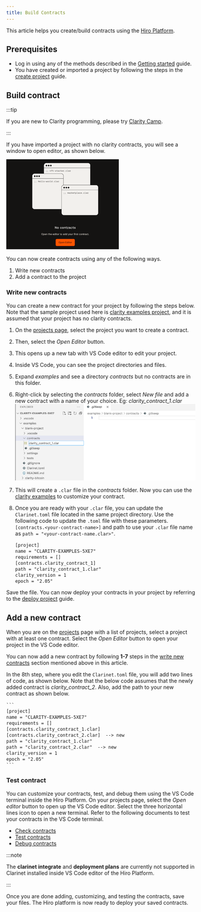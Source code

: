 ```yaml
---
title: Build Contracts
---
```


This article helps you create/build contracts using the [Hiro Platform](https://platform.hiro.so/).

## Prerequisites

- Log in using any of the methods described in the [Getting started](getting-started.md) guide.
- You have created or imported a project by following the steps in the [create project](create-project.md) guide.

## Build contract

:::tip

If you are new to Clarity programming, please try [Clarity Camp](https://learn.stacks.org/course/clarity-camp).

:::

If you have imported a project with no clarity contracts, you will see a window to open editor, as shown below.

![Open editor](images/open-editor.png)

You can now create contracts using any of the following ways.

1. Write new contracts
2. Add a contract to the project

### Write new contracts

You can create a new contract for your project by following the steps below. Note that the sample project used here is [clarity examples project](https://github.com/hirosystems/clarity-examples/tree/main/examples/blank-project), and it is assumed that your project has no clarity contracts.

1. On the [projects page](https://platform.hiro.so/projects), select the project you want to create a contract. 
2. Then, select the *Open Editor* button. 
3. This opens up a new tab with VS Code editor to edit your project. 
4. Inside VS Code, you can see the project directories and files.
5. Expand *examples* and see a directory *contracts* but no contracts are in this folder.
6. Right-click by selecting the *contracts* folder, select *New file* and add a new contract with a name of your choice. Eg: *clarity_contract_1.clar*
    ![Write new contract](images/write-new-contract.png)
7. This will create a `.clar` file in the *contracts* folder. Now you can use the [clarity examples](https://github.com/hirosystems/clarity-examples) to customize your contract.
8. Once you are ready with your `.clar` file, you can update the `Clarinet.toml` file located in the same project directory. Use the following code to update the `.toml` file with these parameters. `[contracts.<your-contract-name>]` and path to use your `.clar` file name as `path = "<your-contract-name.clar>"`.

    ```
    [project]
    name = "CLARITY-EXAMPLES-5XE7"
    requirements = []
    [contracts.clarity_contract_1]
    path = "clarity_contract_1.clar"
    clarity_version = 1
    epoch = "2.05"
    ```
Save the file. You can now deploy your contracts in your project by referring to the [deploy project](deploy-project.md) guide.

## Add a new contract

When you are on the [projects](https://platform.hiro.so/projects) page with a list of projects, select a project with at least one contract. Select the *Open Editor* button to open your project in the VS Code editor.

You can now add a new contract by following **1-7** steps in the [write new contracts](build-contract#write-new-contracts) section mentioned above in this article.

In the 8th step, where you edit the `Clarinet.toml` file, you will add two lines of code, as shown below. Note that the below code assumes that the newly added contract is *clarity_contract_2*. Also, add the path to your new contract as shown below.

    ```
    [project]
    name = "CLARITY-EXAMPLES-5XE7"
    requirements = []
    [contracts.clarity_contract_1.clar]
    [contracts.clarity_contract_2.clar]  --> new
    path = "clarity_contract_1.clar"
    path = "clarity_contract_2.clar"  --> new
    clarity_version = 1
    epoch = "2.05"
    ```

### Test contract

You can customize your contracts, test, and debug them using the VS Code terminal inside the Hiro Platform. On your projects page, select the *Open editor* button to open up the VS Code editor. Select the three horizontal lines icon to open a new terminal. Refer to the following documents to test your contracts in the VS Code terminal.

- [Check contracts](https://docs.hiro.so/clarinet/how-to-guides/how-to-check-contract)
- [Test contracts](https://docs.hiro.so/clarinet/how-to-guides/how-to-test-contract)
- [Debug contracts](https://docs.hiro.so/clarinet/how-to-guides/how-to-debug-contract)

:::note

The **clarinet integrate** and **deployment plans** are currently not supported in Clarinet installed inside VS Code editor of the Hiro Platform.

:::

Once you are done adding, customizing, and testing the contracts, save your files. The Hiro platform is now ready to deploy your saved contracts.
